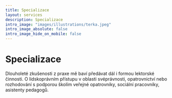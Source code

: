 ```yaml
---
title: Specializace
layout: services
description: Specializace
intro_image: "images/illustrations/terka.jpeg"
intro_image_absolute: false
intro_image_hide_on_mobile: false
---
```


# Specializace

Dlouholeté zkušenosti z praxe mě baví předávat dál i
formou lektorské činnosti. O lidskoprávním přístupu v
oblasti svéprávnosti, opatrovnictví nebo rozhodování s
podporou školím veřejné opatrovníky, sociální
pracovníky, asistenty pedagogů.
